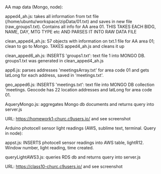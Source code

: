 AA map data (Mongo, node):

apped4_ah.js: takes all information from txt file (/home/ubuntu/workspace/zipData/01.txt) and saves in new file (raw_groups1.txt).
  Contains all info for AA area 01. THIS TAKES EACH BlDG, NAME, DAY, MTG TYPE etc AND PARSES IT INTO RAW DATA FILE
  
clean_apped4_ah.js: 57 objects with information on txt.1 file for AA area 01; clean to go to Mongo. TAKES apped4_ah.js and cleans it up  
  
clean_apped6_ah.js: INSERTS 'groups1.txt': text file 1 into MONGO DB. groups1.txt was generated in clean_apped4_ah.js

app6.js: parses addresses 'meetingsArray.txt' for area code 01 and gets latLong for each address, saved in 'meetings.txt'. 

geo_apped6.js: INSERTS 'meetings.txt': text file into MONGO DB collection 'meetings. Geocode has 22 location addresses and latLong for area code 01.

AqueryMongo.js: aggregates Mongo db documents and returns query into server.js

URL: https://homework1-churc.c9users.io/ and see screenshot


Arduino photocell sensor light readings (AWS, sublime text, terminal. Query in node):

appst.js: INSERTS photocell sensor readings into AWS table, lightR12. Window number, light reading, time created.

queryLightAWS3.js: queries RDS db and returns query into server.js

URL: https://class10-churc.c9users.io/  and see screenshot 
